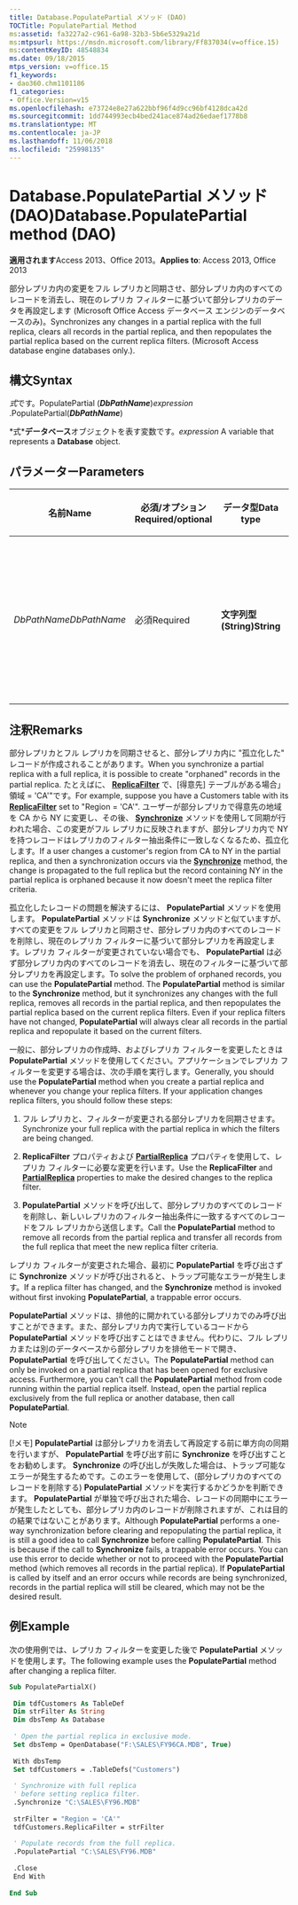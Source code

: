 ```yaml
---
title: Database.PopulatePartial メソッド (DAO)
TOCTitle: PopulatePartial Method
ms:assetid: fa3227a2-c961-6a98-32b3-5b6e5329a21d
ms:mtpsurl: https://msdn.microsoft.com/library/Ff837034(v=office.15)
ms:contentKeyID: 48548834
ms.date: 09/18/2015
mtps_version: v=office.15
f1_keywords:
- dao360.chm1101186
f1_categories:
- Office.Version=v15
ms.openlocfilehash: e73724e8e27a622bbf96f4d9cc96bf4128dca42d
ms.sourcegitcommit: 1dd744993ecb4bed241ace874ad26edaef1778b8
ms.translationtype: MT
ms.contentlocale: ja-JP
ms.lasthandoff: 11/06/2018
ms.locfileid: "25998135"
---
```

# <a name="databasepopulatepartial-method-dao"></a><span data-ttu-id="80c37-102">Database.PopulatePartial メソッド (DAO)</span><span class="sxs-lookup"><span data-stu-id="80c37-102">Database.PopulatePartial method (DAO)</span></span>

<span data-ttu-id="80c37-103">**適用されます**Access 2013、Office 2013。</span><span class="sxs-lookup"><span data-stu-id="80c37-103">**Applies to**: Access 2013, Office 2013</span></span>

<span data-ttu-id="80c37-p101">部分レプリカ内の変更をフル レプリカと同期させ、部分レプリカ内のすべてのレコードを消去し、現在のレプリカ フィルターに基づいて部分レプリカのデータを再設定します (Microsoft Office Access データベース エンジンのデータベースのみ)。</span><span class="sxs-lookup"><span data-stu-id="80c37-p101">Synchronizes any changes in a partial replica with the full replica, clears all records in the partial replica, and then repopulates the partial replica based on the current replica filters. (Microsoft Access database engine databases only.).</span></span>

## <a name="syntax"></a><span data-ttu-id="80c37-106">構文</span><span class="sxs-lookup"><span data-stu-id="80c37-106">Syntax</span></span>

<span data-ttu-id="80c37-107">*式*です。PopulatePartial (***DbPathName***)</span><span class="sxs-lookup"><span data-stu-id="80c37-107">*expression* .PopulatePartial(***DbPathName***)</span></span>

<span data-ttu-id="80c37-108">\*式\***データベース**オブジェクトを表す変数です。</span><span class="sxs-lookup"><span data-stu-id="80c37-108">*expression* A variable that represents a **Database** object.</span></span>

## <a name="parameters"></a><span data-ttu-id="80c37-109">パラメーター</span><span class="sxs-lookup"><span data-stu-id="80c37-109">Parameters</span></span>

<table>
<colgroup>
<col style="width: 25%" />
<col style="width: 25%" />
<col style="width: 25%" />
<col style="width: 25%" />
</colgroup>
<thead>
<tr class="header">
<th><p><span data-ttu-id="80c37-110">名前</span><span class="sxs-lookup"><span data-stu-id="80c37-110">Name</span></span></p></th>
<th><p><span data-ttu-id="80c37-111">必須/オプション</span><span class="sxs-lookup"><span data-stu-id="80c37-111">Required/optional</span></span></p></th>
<th><p><span data-ttu-id="80c37-112">データ型</span><span class="sxs-lookup"><span data-stu-id="80c37-112">Data type</span></span></p></th>
<th><p><span data-ttu-id="80c37-113">説明</span><span class="sxs-lookup"><span data-stu-id="80c37-113">Description</span></span></p></th>
</tr>
</thead>
<tbody>
<tr class="odd">
<td><p><span data-ttu-id="80c37-114"><em>DbPathName</em></span><span class="sxs-lookup"><span data-stu-id="80c37-114"><em>DbPathName</em></span></span></p></td>
<td><p><span data-ttu-id="80c37-115">必須</span><span class="sxs-lookup"><span data-stu-id="80c37-115">Required</span></span></p></td>
<td><p><span data-ttu-id="80c37-116"><strong>文字列型 (String)</strong></span><span class="sxs-lookup"><span data-stu-id="80c37-116"><strong>String</strong></span></span></p></td>
<td><p><span data-ttu-id="80c37-117">レコードの設定元となるフル レプリカのパスおよび名前。</span><span class="sxs-lookup"><span data-stu-id="80c37-117">The path and name of the full replica from which to populate records.</span></span></p></td>
</tr>
</tbody>
</table>


## <a name="remarks"></a><span data-ttu-id="80c37-118">注釈</span><span class="sxs-lookup"><span data-stu-id="80c37-118">Remarks</span></span>

<span data-ttu-id="80c37-119">部分レプリカとフル レプリカを同期させると、部分レプリカ内に "孤立化した" レコードが作成されることがあります。</span><span class="sxs-lookup"><span data-stu-id="80c37-119">When you synchronize a partial replica with a full replica, it is possible to create "orphaned" records in the partial replica.</span></span> <span data-ttu-id="80c37-120">たとえばに、 **[ReplicaFilter](tabledef-replicafilter-property-dao.md)** で、[得意先] テーブルがある場合」領域 = 'CA'"です。</span><span class="sxs-lookup"><span data-stu-id="80c37-120">For example, suppose you have a Customers table with its **[ReplicaFilter](tabledef-replicafilter-property-dao.md)** set to "Region = 'CA'".</span></span> <span data-ttu-id="80c37-121">ユーザーが部分レプリカで得意先の地域を CA から NY に変更し、その後、 **[Synchronize](database-synchronize-method-dao.md)** メソッドを使用して同期が行われた場合、この変更がフル レプリカに反映されますが、部分レプリカ内で NY を持つレコードはレプリカのフィルター抽出条件に一致しなくなるため、孤立化します。</span><span class="sxs-lookup"><span data-stu-id="80c37-121">If a user changes a customer's region from CA to NY in the partial replica, and then a synchronization occurs via the **[Synchronize](database-synchronize-method-dao.md)** method, the change is propagated to the full replica but the record containing NY in the partial replica is orphaned because it now doesn't meet the replica filter criteria.</span></span>

<span data-ttu-id="80c37-p103">孤立化したレコードの問題を解決するには、 **PopulatePartial** メソッドを使用します。 **PopulatePartial** メソッドは **Synchronize** メソッドと似ていますが、すべての変更をフル レプリカと同期させ、部分レプリカ内のすべてのレコードを削除し、現在のレプリカ フィルターに基づいて部分レプリカを再設定します。レプリカ フィルターが変更されていない場合でも、 **PopulatePartial** は必ず部分レプリカ内のすべてのレコードを消去し、現在のフィルターに基づいて部分レプリカを再設定します。</span><span class="sxs-lookup"><span data-stu-id="80c37-p103">To solve the problem of orphaned records, you can use the **PopulatePartial** method. The **PopulatePartial** method is similar to the **Synchronize** method, but it synchronizes any changes with the full replica, removes all records in the partial replica, and then repopulates the partial replica based on the current replica filters. Even if your replica filters have not changed, **PopulatePartial** will always clear all records in the partial replica and repopulate it based on the current filters.</span></span>

<span data-ttu-id="80c37-p104">一般に、部分レプリカの作成時、およびレプリカ フィルターを変更したときは **PopulatePartial** メソッドを使用してください。アプリケーションでレプリカ フィルターを変更する場合は、次の手順を実行します。</span><span class="sxs-lookup"><span data-stu-id="80c37-p104">Generally, you should use the **PopulatePartial** method when you create a partial replica and whenever you change your replica filters. If your application changes replica filters, you should follow these steps:</span></span>

1.  <span data-ttu-id="80c37-127">フル レプリカと、フィルターが変更される部分レプリカを同期させます。</span><span class="sxs-lookup"><span data-stu-id="80c37-127">Synchronize your full replica with the partial replica in which the filters are being changed.</span></span>

2.  <span data-ttu-id="80c37-128">**ReplicaFilter** プロパティおよび **[PartialReplica](relation-partialreplica-property-dao.md)** プロパティを使用して、レプリカ フィルターに必要な変更を行います。</span><span class="sxs-lookup"><span data-stu-id="80c37-128">Use the **ReplicaFilter** and **[PartialReplica](relation-partialreplica-property-dao.md)** properties to make the desired changes to the replica filter.</span></span>

3.  <span data-ttu-id="80c37-129">**PopulatePartial** メソッドを呼び出して、部分レプリカのすべてのレコードを削除し、新しいレプリカのフィルター抽出条件に一致するすべてのレコードをフル レプリカから送信します。</span><span class="sxs-lookup"><span data-stu-id="80c37-129">Call the **PopulatePartial** method to remove all records from the partial replica and transfer all records from the full replica that meet the new replica filter criteria.</span></span>

<span data-ttu-id="80c37-130">レプリカ フィルターが変更された場合、最初に **PopulatePartial** を呼び出さずに **Synchronize** メソッドが呼び出されると、トラップ可能なエラーが発生します。</span><span class="sxs-lookup"><span data-stu-id="80c37-130">If a replica filter has changed, and the **Synchronize** method is invoked without first invoking **PopulatePartial**, a trappable error occurs.</span></span>

<span data-ttu-id="80c37-p105">**PopulatePartial** メソッドは、排他的に開かれている部分レプリカでのみ呼び出すことができます。また、部分レプリカ内で実行しているコードから **PopulatePartial** メソッドを呼び出すことはできません。代わりに、フル レプリカまたは別のデータベースから部分レプリカを排他モードで開き、 **PopulatePartial** を呼び出してください。</span><span class="sxs-lookup"><span data-stu-id="80c37-p105">The **PopulatePartial** method can only be invoked on a partial replica that has been opened for exclusive access. Furthermore, you can't call the **PopulatePartial** method from code running within the partial replica itself. Instead, open the partial replica exclusively from the full replica or another database, then call **PopulatePartial**.</span></span>


> [!NOTE]
> <span data-ttu-id="80c37-p106">[!メモ] **PopulatePartial** は部分レプリカを消去して再設定する前に単方向の同期を行いますが、 **PopulatePartial** を呼び出す前に **Synchronize** を呼び出すことをお勧めします。 **Synchronize** の呼び出しが失敗した場合は、トラップ可能なエラーが発生するためです。このエラーを使用して、(部分レプリカのすべてのレコードを削除する) **PopulatePartial** メソッドを実行するかどうかを判断できます。 **PopulatePartial** が単独で呼び出された場合、レコードの同期中にエラーが発生したとしても、部分レプリカ内のレコードが削除されますが、これは目的の結果ではないことがあります。</span><span class="sxs-lookup"><span data-stu-id="80c37-p106">Although **PopulatePartial** performs a one-way synchronization before clearing and repopulating the partial replica, it is still a good idea to call **Synchronize** before calling **PopulatePartial**. This is because if the call to **Synchronize** fails, a trappable error occurs. You can use this error to decide whether or not to proceed with the **PopulatePartial** method (which removes all records in the partial replica). If **PopulatePartial** is called by itself and an error occurs while records are being synchronized, records in the partial replica will still be cleared, which may not be the desired result.</span></span>



## <a name="example"></a><span data-ttu-id="80c37-138">例</span><span class="sxs-lookup"><span data-stu-id="80c37-138">Example</span></span>

<span data-ttu-id="80c37-139">次の使用例では、レプリカ フィルターを変更した後で **PopulatePartial** メソッドを使用します。</span><span class="sxs-lookup"><span data-stu-id="80c37-139">The following example uses the **PopulatePartial** method after changing a replica filter.</span></span>

```vb 
Sub PopulatePartialX() 
 
 Dim tdfCustomers As TableDef 
 Dim strFilter As String 
 Dim dbsTemp As Database 
 
 ' Open the partial replica in exclusive mode. 
 Set dbsTemp = OpenDatabase("F:\SALES\FY96CA.MDB", True) 
 
 With dbsTemp 
 Set tdfCustomers = .TableDefs("Customers") 
 
 ' Synchronize with full replica 
 ' before setting replica filter. 
 .Synchronize "C:\SALES\FY96.MDB" 
 
 strFilter = "Region = 'CA'" 
 tdfCustomers.ReplicaFilter = strFilter 
 
 ' Populate records from the full replica. 
 .PopulatePartial "C:\SALES\FY96.MDB" 
 
 .Close 
 End With 
 
End Sub 
 
```

